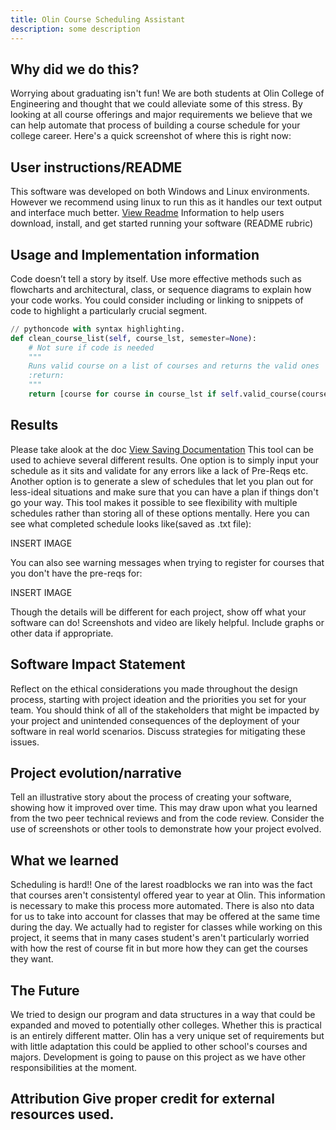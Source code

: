```yaml
---
title: Olin Course Scheduling Assistant
description: some description
---
```


## Why did we do this? 
Worrying about graduating isn't fun! We are both students at Olin College of Engineering and thought that we could alleviate some of this stress. By looking at all course offerings and major requirements we believe that we can help automate that process of building a course schedule for your college career.
Here's a quick screenshot of where this is right now:

## User instructions/README
This software was developed on both Windows and Linux environments. However we recommend using linux to run this as it handles our text output and interface much better.
[View Readme](/README.md)
Information to help users download, install, and get started running your software (README rubric)

## Usage and Implementation information 
Code doesn’t tell a story by itself. Use more effective methods such as flowcharts and architectural, class, or sequence diagrams to explain how your code works. You could consider including or linking to snippets of code to highlight a particularly crucial segment.
```py
// pythoncode with syntax highlighting.
def clean_course_list(self, course_lst, semester=None):
    # Not sure if code is needed
    """
    Runs valid course on a list of courses and returns the valid ones
    :return:
    """
    return [course for course in course_lst if self.valid_course(course, semester)]
```

## Results 
Please take alook at the doc [View Saving Documentation](/saved_schedules/saving_readme.md)
This tool can be used to achieve several different results. One option is to simply input your schedule as it sits and validate for any errors like a lack of Pre-Reqs etc. Another option is to generate a slew of schedules that let you plan out for less-ideal situations and make sure that you can have a plan if things don't go your way. This tool makes it possible to see flexibility with multiple schedules rather than storing all of these options mentally.
Here you can see what completed schedule looks like(saved as .txt file):

INSERT IMAGE

You can also see warning messages when trying to register for courses that you don't have the pre-reqs for:

INSERT IMAGE

Though the details will be different for each project, show off what your software can do! Screenshots and video are likely helpful. Include graphs or other data if appropriate.

## Software Impact Statement 
Reflect on the ethical considerations you made throughout the design process, starting with project ideation and the priorities you set for your team. You should think of all of the stakeholders that might be impacted by your project and unintended consequences of the deployment of your software in real world scenarios. Discuss strategies for mitigating these issues.

## Project evolution/narrative 
Tell an illustrative story about the process of creating your software, showing how it improved over time. This may draw upon what you learned from the two peer technical reviews and from the code review. Consider the use of screenshots or other tools to demonstrate how your project evolved.

## What we learned
Scheduling is hard!! One of the larest roadblocks we ran into was the fact that courses aren't consistentyl offered year to year at Olin. This information is necessary to make this process more automated. There is also nto data for us to take into account for classes that may be offered at the same time during the day. We actually had to register for classes while working on this project, it seems that in many cases student's aren't particularly worried with how the rest of course fit in but more how they can get the courses they want.

## The Future
We tried to design our program and data structures in a way that could be expanded and moved to potentially other colleges. Whether this is practical is an entirely different matter. Olin has a very unique set of requirements but with little adaptation this could be applied to other school's courses and majors. Development is going to pause on this project as we have other responsibilities at the moment. 

## Attribution Give proper credit for external resources used.
